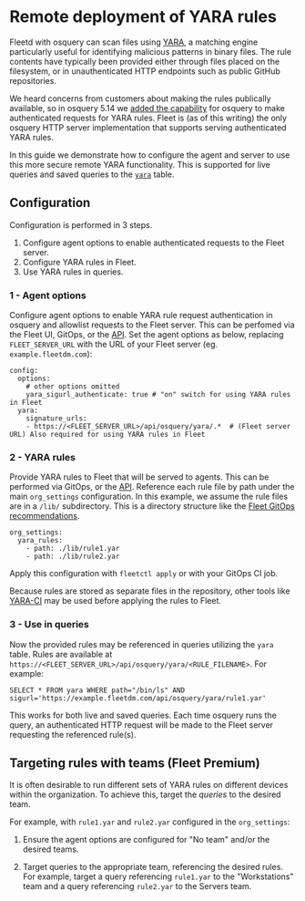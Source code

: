 # Remote deployment of YARA rules

Fleetd with osquery can scan files using
[YARA](https://virustotal.github.io/yara/), a matching engine particularly useful for
identifying malicious patterns in binary files. The rule contents have typically been provided
either through files placed on the filesystem, or in unauthenticated HTTP endpoints such as public
GitHub repositories.

We heard concerns from customers about making the rules publically available, so in osquery 5.14
we [added the capability](https://github.com/osquery/osquery/pull/8437) for osquery to make
authenticated requests for YARA rules. Fleet is (as of this writing) the only osquery HTTP server
implementation that supports serving authenticated YARA rules.

In this guide we demonstrate how to configure the agent and server to use this more secure remote
YARA functionality. This is supported for live queries and saved queries to the
[`yara`](https://fleetdm.com/tables/yara) table.

## Configuration

Configuration is performed in 3 steps.

1) Configure agent options to enable authenticated requests to the Fleet server.
2) Configure YARA rules in Fleet.
3) Use YARA rules in queries.

### 1 - Agent options

Configure agent options to enable YARA rule request authentication in osquery and allowlist requests
to the Fleet server. This can be perfomed via the Fleet UI, GitOps, or the [API](https://fleetdm.com/docs/rest-api/rest-api#modify-configuration). Set the agent
options as below, replacing `FLEET_SERVER_URL` with the URL of your Fleet server (eg.
`example.fleetdm.com`):

```
config:
  options:
    # other options omitted
    yara_sigurl_authenticate: true # "on" switch for using YARA rules in Fleet
  yara:
    signature_urls:
    - https://<FLEET_SERVER_URL>/api/osquery/yara/.*  # (Fleet server URL) Also required for using YARA rules in Fleet
 ```

 ### 2 - YARA rules

 Provide YARA rules to Fleet that will be served to agents. This can be performed via GitOps, or the
 [API](https://fleetdm.com/docs/rest-api/rest-api#modify-configuration). Reference each rule file by path under the main `org_settings` configuration. In this example,
 we assume the rule files are in a `/lib/` subdirectory. This is a directory structure like the
 [Fleet GitOps recommendations](https://github.com/fleetdm/fleet-gitops).

```
org_settings:
  yara_rules:
    - path: ./lib/rule1.yar
    - path: ./lib/rule2.yar
```

Apply this configuration with `fleetctl apply` or with your GitOps CI job.

Because rules are stored as separate files in the repository, other tools like
[YARA-CI](https://yara-ci.cloud.virustotal.com/) may be used before applying the rules to Fleet.

### 3 - Use in queries

Now the provided rules may be referenced in queries utilizing the `yara` table. Rules are available at
`https://<FLEET_SERVER_URL>/api/osquery/yara/<RULE_FILENAME>`. For example:

```
SELECT * FROM yara WHERE path="/bin/ls" AND sigurl='https://example.fleetdm.com/api/osquery/yara/rule1.yar'
```

This works for both live and saved queries. Each time osquery runs the query, an authenticated HTTP
request will be made to the Fleet server requesting the referenced rule(s).

## Targeting rules with teams (Fleet Premium)

It is often desirable to run different sets of YARA rules on different devices within the
organization. To achieve this, target the _queries_ to the desired team.

For example, with `rule1.yar` and `rule2.yar` configured in the `org_settings`:

1. Ensure the agent options are configured for "No team" and/or the desired teams.

2. Target queries to the appropriate team, referencing the desired rules. For example, target a
   query referencing `rule1.yar` to the "Workstations" team and a query referencing `rule2.yar` to
   the Servers team.

<meta name="authorGitHubUsername" value="zwass">
<meta name="authorFullName" value="Zach Wasserman">
<meta name="publishedOn" value="2024-12-09">
<meta name="articleTitle" value="Remote deployment of YARA rules">
<meta name="category" value="guides">
